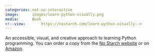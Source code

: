 ```yaml
---
categories: not-so-interactive
image:      images/learn-python-visually.png
media:      Book
<!--view:       https://nostarch.com/learn-python-visually-->
---
```

An accessible, visual, and creative approach to learning Python programming. You can order a copy from the [No Starch website](https://nostarch.com/) or on [Amazon](https://www.amazon.com/Learn-Python-Visually-Tristan-Bunn-ebook/dp/B08JKNHDWN/ref=sr_1_5?dchild=1&keywords=learn+python+visually&qid=1611202175&sr=8-5). 

